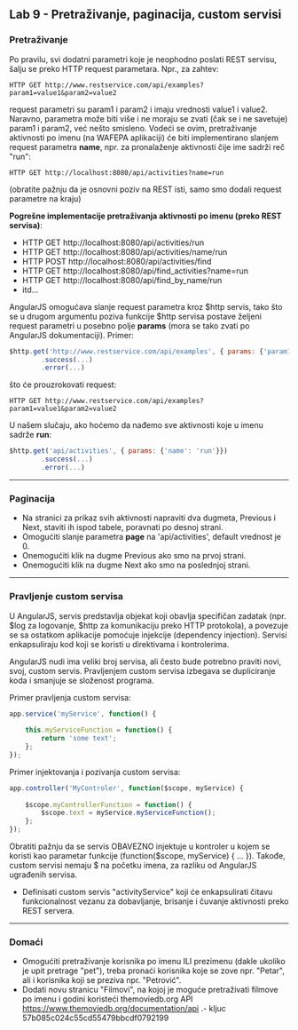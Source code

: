 ﻿## Lab 9 - Pretraživanje, paginacija, custom servisi

### Pretraživanje

Po pravilu, svi dodatni parametri koje je neophodno poslati REST servisu, šalju se preko HTTP request parametara. Npr., za zahtev:

```
HTTP GET http://www.restservice.com/api/examples?param1=value1&param2=value2
```

request parametri su param1 i param2 i imaju vrednosti value1 i value2. Naravno, parametra može biti više i ne moraju se zvati (čak se i ne savetuje) param1 i param2,
već nešto smisleno. Vodeći se ovim, pretraživanje aktivnosti po imenu (na WAFEPA aplikaciji) će biti implementirano slanjem request parametra **name**, 
npr. za pronalaženje aktivnosti čije ime sadrži reč "run":

```
HTTP GET http://localhost:8080/api/activities?name=run
```

(obratite pažnju da je osnovni poziv na REST isti, samo smo dodali request parametre na kraju)

**Pogrešne implementacije pretraživanja aktivnosti po imenu (preko REST servisa)**:

* HTTP GET http://localhost:8080/api/activities/run
* HTTP GET http://localhost:8080/api/activities/name/run
* HTTP POST http://localhost:8080/api/activities/find
* HTTP GET http://localhost:8080/api/find_activities?name=run
* HTTP GET http://localhost:8080/api/find_by_name/run
* itd...


AngularJS omogućava slanje request parametra kroz $http servis, tako što se u drugom argumentu poziva funkcije $http servisa 
postave željeni request parametri u posebno polje **params** (mora se tako zvati po AngularJS dokumentaciji). Primer:

```javascript
$http.get('http://www.restservice.com/api/examples', { params: {'param1': 'value1', 'param2': 'value2'}})
		.success(...)
		.error(...)
```

što će prouzrokovati request:

```
HTTP GET http://www.restservice.com/api/examples?param1=value1&param2=value2
```

U našem slučaju, ako hoćemo da nađemo sve aktivnosti koje u imenu sadrže **run**:

```javascript
$http.get('api/activities', { params: {'name': 'run'}})
		.success(...)
		.error(...)
```

---

### Paginacija

* Na stranici za prikaz svih aktivnosti napraviti dva dugmeta, Previous i Next, staviti ih ispod tabele, poravnati po desnoj strani.
* Omogućiti slanje parametra **page** na 'api/activities', default vrednost je 0.
* Onemogućiti klik na dugme Previous ako smo na prvoj strani.
* Onemogućiti klik na dugme Next ako smo na poslednjoj strani.


---


### Pravljenje custom servisa

U AngularJS, servis predstavlja objekat koji obavlja specifičan zadatak (npr. $log za logovanje, $http za komunikaciju preko HTTP protokola),
a povezuje se sa ostatkom aplikacije pomoćuje injekcije (dependency injection). Servisi enkapsuliraju kod koji se koristi u direktivama i kontrolerima.

AngularJS nudi ima veliki broj servisa, ali često bude potrebno praviti novi, svoj, custom servis. 
Pravljenjem custom servisa izbegava se dupliciranje koda i smanjuje se složenost programa.

Primer pravljenja custom servisa:

```javascript
app.service('myService', function() {
	
	this.myServiceFunction = function() {
		return 'some text';
	};
});
```

Primer injektovanja i pozivanja custom servisa:

```javascript
app.controller('MyControler', function($scope, myService) {
	
	$scope.myControllerFunction = function() {
		$scope.text = myService.myServiceFunction();
	};
});
```

Obratiti pažnju da se servis OBAVEZNO injektuje u kontroler u kojem se koristi kao parametar funkcije (function($scope, myService) { ... }).
Takođe, custom servisi nemaju $ na početku imena, za razliku od AngularJS ugrađenih servisa.


* Definisati custom servis "activityService" koji će enkapsulirati čitavu funkcionalnost vezanu za dobavljanje, brisanje i čuvanje aktivnosti preko REST servera.

----

### Domaći

* Omogućiti pretraživanje korisnika po imenu ILI prezimenu (dakle ukoliko je upit pretrage "pet"), treba pronaći korisnika koje se zove npr. "Petar",
ali i korisnika koji se preziva npr. "Petrović".
* Dodati novu stranicu "Filmovi", na kojoj je moguće pretraživati filmove po imenu i godini koristeći themoviedb.org API https://www.themoviedb.org/documentation/api .- kljuc 57b085c024c55cd55479bbcdf0792199
